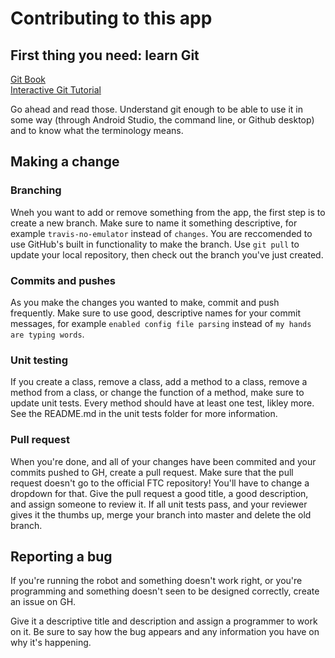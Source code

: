# Contributing to this app

## First thing you need: learn Git

[Git Book](https://git-scm.com/book/en/v2)  
[Interactive Git Tutorial](https://try.github.io)

Go ahead and read those. Understand git enough to be able to use it in some way (through Android Studio, the command line, or Github desktop) and to know what the terminology means.

## Making a change

### Branching

Wneh you want to add or remove something from the app, the first step is to create a new branch. Make sure to name it something descriptive, for example `travis-no-emulator` instead of `changes`. You are reccomended to use GitHub's built in functionality to make the branch. Use `git pull` to update your local repository, then check out the branch you've just created.

### Commits and pushes

As you make the changes you wanted to make, commit and push frequently. Make sure to use good, descriptive names for your commit messages, for example `enabled config file parsing` instead of `my hands are typing words`.

### Unit testing

If you create a class, remove a class, add a method to a class, remove a method from a class, or change the function of a method, make sure to update unit tests. Every method should have at least one test, likley more. See the README.md in the unit tests folder for more information.

### Pull request

When you're done, and all of your changes have been commited and your commits pushed to GH, create a pull request. Make sure that the pull request doesn't go to the official FTC repository! You'll have to change a dropdown for that. Give the pull request a good title, a good description, and assign someone to review it. If all unit tests pass, and your reviewer gives it the thumbs up, merge your branch into master and delete the old branch.

## Reporting a bug

If you're running the robot and something doesn't work right, or you're programming and something doesn't seen to be designed correctly, create an issue on GH.

Give it a descriptive title and description and assign a programmer to work on it. Be sure to say how the bug appears and any information you have on why it's happening.

